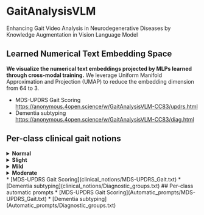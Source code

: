 # GaitAnalysisVLM
Enhancing Gait Video Analysis in Neurodegenerative Diseases by Knowledge Augmentation in Vision Language Model
## Learned Numerical Text Embedding Space
**We visualize the numerical text embeddings projected by MLPs learned through cross-modal training.** We leverage Uniform Manifold Approximation and Projection (UMAP) to reduce the embedding dimension from 64 to 3. 
* MDS-UPDRS Gait Scoring
  https://anonymous.4open.science/w/GaitAnalysisVLM-CC83/updrs.html
* Dementia subtyping
  https://anonymous.4open.science/w/GaitAnalysisVLM-CC83/diag.html
## Per-class clinical gait notions
<details>
  <summary><b>Normal</b></summary>
  Normal gait indicates normal gait without any signs of impairment. As follows are the key features and their explanations. Normal Gait Pattern: The individual walks with a normal gait pattern, which includes regular, rhythmic steps with a typical step length and height. No Shuffling or Dragging of Feet: There is no shuffling or dragging of feet while walking. Normal Arm Swing: Both arms swing naturally and symmetrically while walking, with no reduction in arm swing. No Balance Issues: The person does not have any balance problems while walking and can easily navigate turns and corners. No Assistive Device Required: There is no need for any assistive devices like a cane or walker for walking. Normal Speed and Rhythm: Walking speed and rhythm are within the normal range, and the person can easily keep pace with peers in a walking situation. No Freezing of Gait: There are no episodes of freezing of gait, where the person temporarily feels as though their feet are glued to the floor. No Difficulty with Dual Tasking: The individual can walk without difficulty while performing another task, such as talking or carrying objects.
</details>
<details>
  <summary><b>Slight</b></summary>
  Slight gait impairment indicates slight or minimal impairment in gait. It's less severe than mild gait impairment. As follows are the key features and their explanations. Minimal Impairment: The individual's walking is almost normal. Any gait abnormalities are very subtle and may not be consistently present. Occasional Slight Issues: There might be occasional problems with gait, such as a slight drag of one foot or a minimal reduction in arm swing, but these are not consistently observable. Normal Speed and Rhythm: Generally, the walking speed and rhythm are normal, and any deviations are barely noticeable. No Assistive Device Required: The person does not need any assistive device for walking, such as a cane or walker. No Falling: At this level of impairment, the individual does not have falls related to their gait. Might Be More Apparent Under Stress or Dual Tasking: Sometimes, the slight gait abnormalities may become more evident when the individual is under stress, fatigued, or while performing another task, such as talking or carrying objects.
</details>
<details>
  <summary><b>Mild</b></summary>
  Mild gait impairment definites mild impairment in gait. It's less severe than moderate gait impairment but more severe than slight gait impairment. As follows are the key features and their explanations. Mild Impairment: The impairment in walking is noticeable but not severe. The person can walk without assistance, but gait abnormalities are apparent. Possible Reduced Arm Swing: One or both arms may not swing normally while walking. There might be a reduced arm swing on one side or both sides. Slight Slowness or Shuffling: The person may walk slightly slower than normal. There might be a mild shuffling quality to the gait, but it is not pronounced. Mildly Irregular Steps: Steps might not be as regular or rhythmic as normal. There could be slight variability in step length or height. No Need for Assistive Device: Despite the mild impairment, the individual does not require a cane, walker, or any other assistive or assistant device for walking. No Falling: At this score, the person is typically not experiencing falls due to the gait impairment.
</details>
<details>
  <summary><b>Moderate</b></summary>
  Moderate gait impairment indicates moderate impairment in gait. It's more severe than mild gait impairment. As follows are the key features and their explanations. Moderate Impairment: The individual's gait is noticeably impaired, and these impairments are consistent and evident. Marked Slowness or Shuffling: The person may walk with a marked slowness. The shuffling quality of the gait can be more pronounced, with reduced step height and length. Frequent Freezing Episodes: Freezing of gait, a temporary, involuntary inability to move, may occur, especially while starting to walk or turning. Use of Assistive Devices: The individual might require a cane, walker, or other assistive devices or assistant for safe ambulation. Irregular Steps and Reduced Arm Swing: Steps may be irregular in rhythm and length, and arm swing is usually significantly reduced or absent. Possible Balance Problems: There might be issues with balance that are more apparent when walking, increasing the risk of falls. Independent Walking May Still Be Possible: Despite the moderate impairment, the person might still be able to walk independently, despite the difficulties.
</details>
* [MDS-UPDRS Gait Scoring](clinical_notions/MDS-UPDRS_Gait.txt)
* [Dementia subtyping](clinical_notions/Diagnostic_groups.txt)
## Per-class automatic prompts
* [MDS-UPDRS Gait Scoring](Automatic_prompts/MDS-UPDRS_Gait.txt)
* [Dementia subtyping](Automatic_prompts/Diagnostic_groups.txt)
